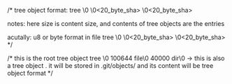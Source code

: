 /*
tree object format:
  tree <size>\0 
  <mode> <name>\0<20_byte_sha>
  <mode> <name>\0<20_byte_sha>

notes: here size is content size, and contents of tree objects are the entries

acutally: u8 or byte format in file
tree <size>\0<mode> <name>\0<20_byte_sha><mode> <name>\0<20_byte_sha>
*/

/*
this is the root tree object
tree <size>\0
100644 file\0<sha1>
40000 dir\0<sha1> -> this is also a tree object . it will be stored in .git/objects/ and its content will be 
    tree object format 
*/